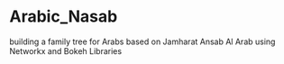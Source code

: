 # Arabic_Nasab
building a family tree for Arabs based on Jamharat Ansab Al Arab using Networkx and Bokeh Libraries
